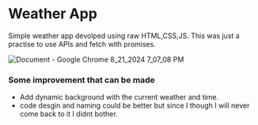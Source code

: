 # Weather App
Simple weather app devolped using raw HTML,CSS,JS. 
This was just a practise to use APIs and fetch with promises.

![Document - Google Chrome 8_21_2024 7_07_08 PM](https://github.com/user-attachments/assets/3052176e-3a17-483f-b3ee-f8d1b43a1396)

### Some improvement that can be made
- Add dynamic background with the current weather and time.
- code desgin and naming could be better but since I though I will never come back to it I didnt bother.
